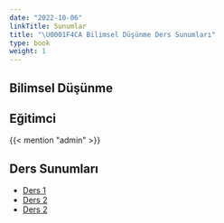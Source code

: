 ```yaml
---
date: "2022-10-06"
linkTitle: Sunumlar 
title: "\U0001F4CA Bilimsel Düşünme Ders Sunumları"
type: book
weight: 1
---
```


## Bilimsel Düşünme

## Eğitimci

{{< mention "admin" >}}

## Ders Sunumları

- [Ders 1](https://rpubs.com/Utku/BD_ders_1)
- [Ders 2](https://rpubs.com/Utku/BD_ders_2)
- [Ders 2](https://rpubs.com/Utku/BD_ders_3)

